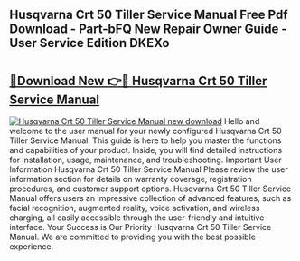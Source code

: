 ## Husqvarna Crt 50 Tiller Service Manual Free Pdf Download - Part-bFQ New Repair Owner Guide - User Service Edition DKEXo

# <h2><a href="http://bc71637.oget.top/?id=Husqvarna+Crt+50+Tiller+Service+Manual">🔗Download New 👉🔴 Husqvarna Crt 50 Tiller Service Manual</a></h2>

[![Husqvarna Crt 50 Tiller Service Manual new download](https://i.imgur.com/5g1atiW.png)](http://bc71637.oget.top/?id=Husqvarna+Crt+50+Tiller+Service+Manual)
Hello and welcome to the user manual for your newly configured Husqvarna Crt 50 Tiller Service Manual. This guide is here to help you master the functions and capabilities of your product. Inside, you will find detailed instructions for installation, usage, maintenance, and troubleshooting. Important User Information Husqvarna Crt 50 Tiller Service Manual Please review the user information section for details on warranty coverage, registration procedures, and customer support options. Husqvarna Crt 50 Tiller Service Manual offers users an impressive collection of advanced features, such as facial recognition, augmented reality, voice activation, and wireless charging, all easily accessible through the user-friendly and intuitive interface. Your Success is Our Priority Husqvarna Crt 50 Tiller Service Manual. We are committed to providing you with the best possible experience.
